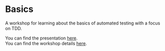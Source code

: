 # Basics

A workshop for learning about the basics of automated testing with a focus on TDD.

You can find the presentation [here](/presentation/).  
You can find the workshop details [here](/workshop/).

